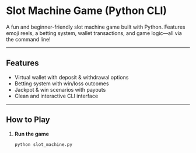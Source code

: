 #  Slot Machine Game (Python CLI)

A fun and beginner-friendly slot machine game built with Python. Features emoji reels, a betting system, wallet transactions, and game logic—all via the command line!

---

##  Features

-  Virtual wallet with deposit & withdrawal options
-  Betting system with win/loss outcomes
-  Jackpot & win scenarios with payouts
-  Clean and interactive CLI interface

---

##  How to Play

1. **Run the game**
   ```bash
   python slot_machine.py
